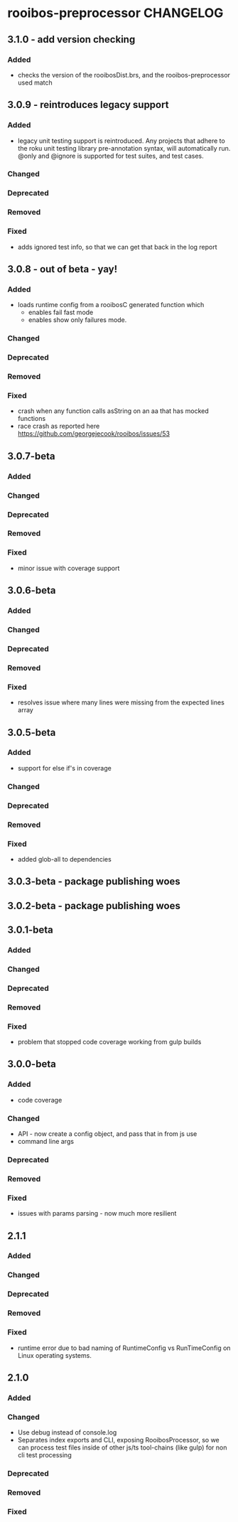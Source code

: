 # rooibos-preprocessor CHANGELOG

## 3.1.0 - add version checking

### Added 

 - checks the version of the rooibosDist.brs, and the rooibos-preprocessor used match
 
## 3.0.9 - reintroduces legacy support

### Added

  - legacy unit testing support is reintroduced. Any projects that adhere to the roku unit testing library pre-annotation syntax, will automatically run.
    @only and @ignore is supported for test suites, and test cases.

### Changed

### Deprecated

### Removed

### Fixed

  - adds ignored test info, so that we can get that back in the log report


## 3.0.8 - out of beta - yay!

### Added

  - loads runtime config from a rooibosC generated function which
    - enables fail fast mode
    - enables show only failures mode.

### Changed

### Deprecated

### Removed

### Fixed

  - crash when any function calls asString on an aa that has mocked functions
  - race crash as reported here https://github.com/georgejecook/rooibos/issues/53

## 3.0.7-beta

### Added

### Changed

### Deprecated

### Removed

### Fixed

 - minor issue with coverage support
 
## 3.0.6-beta

### Added

### Changed

### Deprecated

### Removed

### Fixed

 - resolves issue where many lines were missing from the expected lines array

## 3.0.5-beta

### Added
  - support for else if's in coverage

### Changed

### Deprecated

### Removed

### Fixed

 - added glob-all to dependencies

## 3.0.3-beta - package publishing woes

## 3.0.2-beta - package publishing woes

## 3.0.1-beta

### Added

### Changed


### Deprecated

### Removed

### Fixed

 - problem that stopped code coverage working from gulp builds


## 3.0.0-beta

### Added

 - code coverage

### Changed

 - API - now create a config object, and pass that in from js use
 - command line args

### Deprecated

### Removed

### Fixed

 - issues with params parsing - now much more resilient

## 2.1.1

### Added

### Changed

### Deprecated

### Removed

### Fixed

 - runtime error due to bad naming of RuntimeConfig vs RunTimeConfig on Linux operating systems.

## 2.1.0

### Added

### Changed

 - Use debug instead of console.log
 - Separates index exports and CLI, exposing RooibosProcessor, so we can process test files inside of other js/ts tool-chains (like gulp) for non cli test processing

### Deprecated

### Removed

### Fixed

